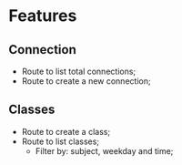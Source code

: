 # Features

## Connection

- Route to list total connections;
- Route to create a new connection;

## Classes

- Route to create a class;
- Route to list classes;
    - Filter by: subject, weekday and time;